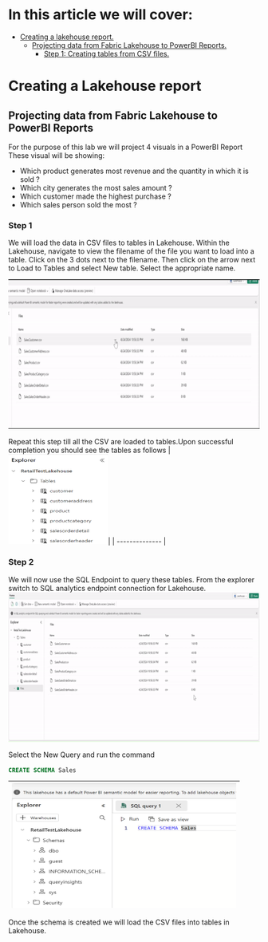 # In this article we will cover:

* [Creating a lakehouse report.](#creating-a-lakehouse-report)
  * [Projecting data from Fabric Lakehouse to PowerBI Reports.](#projecting-data-from-fabric-lakehouse-to-powerbi-reports)
    * [Step 1: Creating tables from CSV files.](#step-1)

# Creating a Lakehouse report

## Projecting data from Fabric Lakehouse to PowerBI Reports

For the purpose of this lab we will project 4 visuals in a PowerBI Report
These visual will be showing:

* Which product generates most revenue and the quantity in which it is sold ?
* Which city generates the most sales amount ?
* Which customer made the highest purchase ?
* Which sales person sold the most ?

### Step 1

We will load the data in CSV files to tables in Lakehouse. Within the Lakehouse, navigate to view the filename of the file you want to load into a table. Click on the 3 dots next to the filename. Then click on the arrow next to Load to Tables and select New table. Select the appropriate name.

<img src='/Assests/Media/LoadTable.gif' width='800' height='300'>

Repeat this step till all the CSV are loaded to tables.Upon successful completion you should see the tables as follows
|<img src='/Assests/Media/TablesLoaded.PNG' width='200' height='180'>|
| -------------- |

### Step 2

We will now use the SQL Endpoint to query these tables. From the explorer switch to SQL analytics endpoint connection for Lakehouse.
<img src='/Assests/Media/SQLEndpoint.gif' width='700' height='300'>



<Extra>

Select the New Query and run the command 
```sql
CREATE SCHEMA Sales
```
|<img src='/Assests/Media/CreateSchema.PNG' width='450' height='250'>|
| -------------- |
Once the schema is created we will load the CSV files into tables in Lakehouse.
